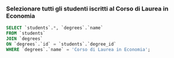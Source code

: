### Selezionare tutti gli studenti iscritti al Corso di Laurea in Economia

```SQL
SELECT `students`.*, `degrees`.`name`
FROM `students`
JOIN `degrees`
ON `degrees`.`id` = `students`.`degree_id`
WHERE `degrees`.`name` = 'Corso di Laurea in Economia';
```